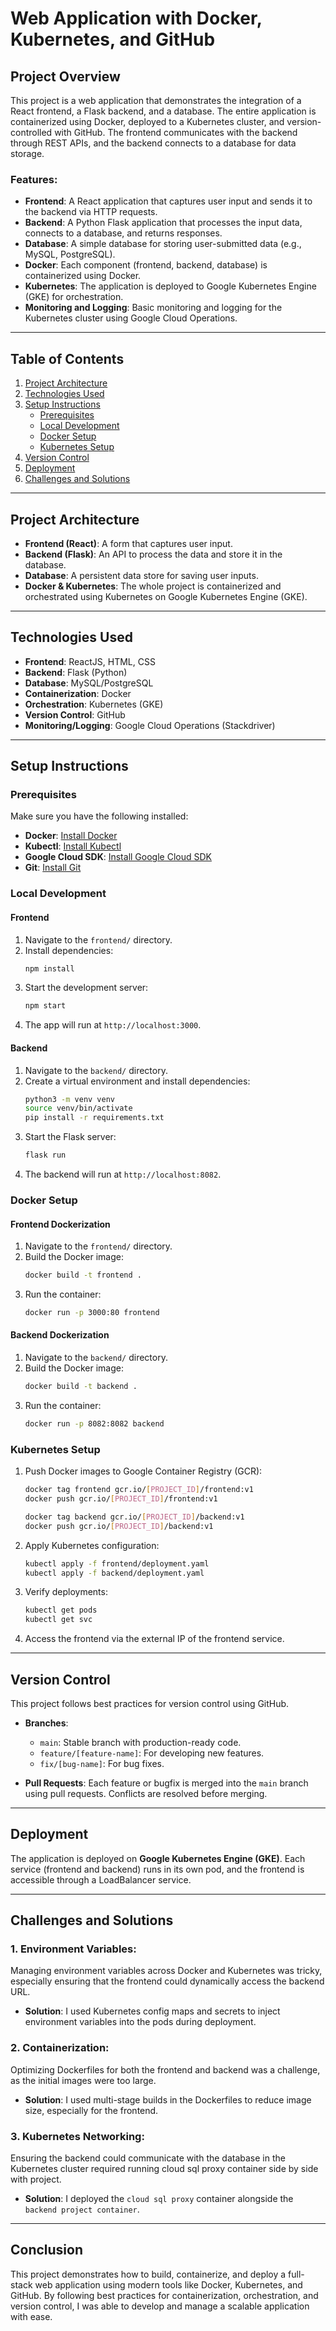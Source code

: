 # Web Application with Docker, Kubernetes, and GitHub

## Project Overview

This project is a web application that demonstrates the integration of a React frontend, a Flask backend, and a database. The entire application is containerized using Docker, deployed to a Kubernetes cluster, and version-controlled with GitHub. The frontend communicates with the backend through REST APIs, and the backend connects to a database for data storage.

### Features:
- **Frontend**: A React application that captures user input and sends it to the backend via HTTP requests.
- **Backend**: A Python Flask application that processes the input data, connects to a database, and returns responses.
- **Database**: A simple database for storing user-submitted data (e.g., MySQL, PostgreSQL).
- **Docker**: Each component (frontend, backend, database) is containerized using Docker.
- **Kubernetes**: The application is deployed to Google Kubernetes Engine (GKE) for orchestration.
- **Monitoring and Logging**: Basic monitoring and logging for the Kubernetes cluster using Google Cloud Operations.

---

## Table of Contents
1. [Project Architecture](#project-architecture)
2. [Technologies Used](#technologies-used)
3. [Setup Instructions](#setup-instructions)
    - [Prerequisites](#prerequisites)
    - [Local Development](#local-development)
    - [Docker Setup](#docker-setup)
    - [Kubernetes Setup](#kubernetes-setup)
4. [Version Control](#version-control)
5. [Deployment](#deployment)
6. [Challenges and Solutions](#challenges-and-solutions)

---

## Project Architecture

- **Frontend (React)**: A form that captures user input.
- **Backend (Flask)**: An API to process the data and store it in the database.
- **Database**: A persistent data store for saving user inputs.
- **Docker & Kubernetes**: The whole project is containerized and orchestrated using Kubernetes on Google Kubernetes Engine (GKE).

---

## Technologies Used

- **Frontend**: ReactJS, HTML, CSS
- **Backend**: Flask (Python)
- **Database**: MySQL/PostgreSQL
- **Containerization**: Docker
- **Orchestration**: Kubernetes (GKE)
- **Version Control**: GitHub
- **Monitoring/Logging**: Google Cloud Operations (Stackdriver)

---

## Setup Instructions

### Prerequisites

Make sure you have the following installed:
- **Docker**: [Install Docker](https://docs.docker.com/get-docker/)
- **Kubectl**: [Install Kubectl](https://kubernetes.io/docs/tasks/tools/install-kubectl/)
- **Google Cloud SDK**: [Install Google Cloud SDK](https://cloud.google.com/sdk/docs/install)
- **Git**: [Install Git](https://git-scm.com/book/en/v2/Getting-Started-Installing-Git)

### Local Development

#### Frontend
1. Navigate to the `frontend/` directory.
2. Install dependencies:
    ```bash
    npm install
    ```
3. Start the development server:
    ```bash
    npm start
    ```
4. The app will run at `http://localhost:3000`.

#### Backend
1. Navigate to the `backend/` directory.
2. Create a virtual environment and install dependencies:
    ```bash
    python3 -m venv venv
    source venv/bin/activate
    pip install -r requirements.txt
    ```
3. Start the Flask server:
    ```bash
    flask run
    ```
4. The backend will run at `http://localhost:8082`.

### Docker Setup

#### Frontend Dockerization
1. Navigate to the `frontend/` directory.
2. Build the Docker image:
    ```bash
    docker build -t frontend .
    ```
3. Run the container:
    ```bash
    docker run -p 3000:80 frontend
    ```

#### Backend Dockerization
1. Navigate to the `backend/` directory.
2. Build the Docker image:
    ```bash
    docker build -t backend .
    ```
3. Run the container:
    ```bash
    docker run -p 8082:8082 backend
    ```

### Kubernetes Setup

1. Push Docker images to Google Container Registry (GCR):
    ```bash
    docker tag frontend gcr.io/[PROJECT_ID]/frontend:v1
    docker push gcr.io/[PROJECT_ID]/frontend:v1

    docker tag backend gcr.io/[PROJECT_ID]/backend:v1
    docker push gcr.io/[PROJECT_ID]/backend:v1
    ```

2. Apply Kubernetes configuration:
    ```bash
    kubectl apply -f frontend/deployment.yaml
    kubectl apply -f backend/deployment.yaml
    ```

3. Verify deployments:
    ```bash
    kubectl get pods
    kubectl get svc
    ```

4. Access the frontend via the external IP of the frontend service.

---

## Version Control

This project follows best practices for version control using GitHub.

- **Branches**:
  - `main`: Stable branch with production-ready code.
  - `feature/[feature-name]`: For developing new features.
  - `fix/[bug-name]`: For bug fixes.
  
- **Pull Requests**: Each feature or bugfix is merged into the `main` branch using pull requests. Conflicts are resolved before merging.

---

## Deployment

The application is deployed on **Google Kubernetes Engine (GKE)**. Each service (frontend and backend) runs in its own pod, and the frontend is accessible through a LoadBalancer service.

---

## Challenges and Solutions

### 1. **Environment Variables**:
Managing environment variables across Docker and Kubernetes was tricky, especially ensuring that the frontend could dynamically access the backend URL.
- **Solution**: I used Kubernetes config maps and secrets to inject environment variables into the pods during deployment.

### 2. **Containerization**:
Optimizing Dockerfiles for both the frontend and backend was a challenge, as the initial images were too large.
- **Solution**: I used multi-stage builds in the Dockerfiles to reduce image size, especially for the frontend.

### 3. **Kubernetes Networking**:
Ensuring the backend could communicate with the database in the Kubernetes cluster required running cloud sql proxy container side by side with project.
- **Solution**: I deployed the `cloud sql proxy` container alongside the `backend project container`. 

---

## Conclusion

This project demonstrates how to build, containerize, and deploy a full-stack web application using modern tools like Docker, Kubernetes, and GitHub. By following best practices for containerization, orchestration, and version control, I was able to develop and manage a scalable application with ease.

